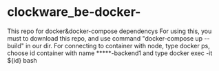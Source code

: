 # clockware_be-docker-
This repo for docker&amp;docker-compose dependencys
For using this, you must to download this repo, and use command "docker-compose up --build" in our dir.
For connecting to container with node, type docker ps, choose id container with name *****-backend1 and type docker exec -it ${id} bash
